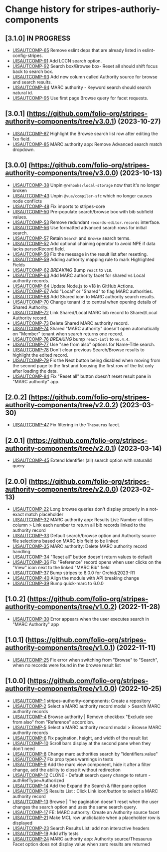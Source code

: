# Change history for stripes-authoriy-components

## [3.1.0] IN PROGRESS

- [UISAUTCOMP-65](https://issues.folio.org/browse/UISAUTCOMP-65) Remove eslint deps that are already listed in eslint-config-stripes.
- [UISAUTCOMP-91](https://issues.folio.org/browse/UISAUTCOMP-91) Add LCCN search option.
- [UISAUTCOMP-92](https://issues.folio.org/browse/UISAUTCOMP-92) Search box/Browse box- Reset all should shift focus back to search box.
- [UISAUTCOMP-93](https://issues.folio.org/browse/UISAUTCOMP-93) Add new column called Authority source for browse and search results.
- [UISAUTCOMP-94](https://issues.folio.org/browse/UISAUTCOMP-94) MARC authority - Keyword search should search natural id.
- [UISAUTCOMP-95](https://issues.folio.org/browse/UISAUTCOMP-95) Use first page Browse query for facet requests.

## [3.0.1] (https://github.com/folio-org/stripes-authority-components/tree/v3.0.1) (2023-10-27)

- [UISAUTCOMP-87](https://issues.folio.org/browse/UISAUTCOMP-87) Highlight the Browse search list row after editing the 1xx field.
- [UISAUTCOMP-85](https://issues.folio.org/browse/UISAUTCOMP-85) MARC authority app: Remove Advanced search match dropdown.

## [3.0.0] (https://github.com/folio-org/stripes-authority-components/tree/v3.0.0) (2023-10-13)

- [UISAUTCOMP-38](https://issues.folio.org/browse/UISAUTCOMP-38) Unpin `@rehooks/local-storage` now that it's no longer broken
- [UISAUTCOMP-43](https://issues.folio.org/browse/UISAUTCOMP-43) Unpin `@vue/compiler-sfc` which no longer causes node conflicts
- [UISAUTCOMP-48](https://issues.folio.org/browse/UISAUTCOMP-48) Fix imports to stripes-core
- [UISAUTCOMP-50](https://issues.folio.org/browse/UISAUTCOMP-50) Pre-populate search/browse box with bib subfield values.
- [UISAUTCOMP-53](https://issues.folio.org/browse/UISAUTCOMP-53) Remove redundant `records-editor.records` interface.
- [UISAUTCOMP-56](https://issues.folio.org/browse/UISAUTCOMP-56) Use formatted advanced search rows for initial search.
- [UISAUTCOMP-57](https://issues.folio.org/browse/UISAUTCOMP-57) Retain `Search` and `Browse` search terms.
- [UISAUTCOMP-52](https://issues.folio.org/browse/UISAUTCOMP-52) Add optional chaining operator to avoid NPE if data lacks parsedRecord field.
- [UISAUTCOMP-58](https://issues.folio.org/browse/UISAUTCOMP-58) Fix the message in the result list after resetting.
- [UISAUTCOMP-59](https://issues.folio.org/browse/UISAUTCOMP-59) Adding authority mapping rule to mark Highlighted Fields
- [UISAUTCOMP-62](https://issues.folio.org/browse/UISAUTCOMP-62) *BREAKING* Bump `react` to `v18`.
- [UISAUTCOMP-63](https://issues.folio.org/browse/UISAUTCOMP-63) Add MARC authority facet for shared vs Local authority records.
- [UISAUTCOMP-64](https://issues.folio.org/browse/UISAUTCOMP-64) Update Node.js to v18 in GitHub Actions.
- [UISAUTCOMP-67](https://issues.folio.org/browse/UISAUTCOMP-67) Add "Local" or "Shared" to flag MARC authorities.
- [UISAUTCOMP-68](https://issues.folio.org/browse/UISAUTCOMP-68) Add Shared icon to MARC authority search results.
- [UISAUTCOMP-70](https://issues.folio.org/browse/UISAUTCOMP-70) Change tenant id to central when opening details of Shared Authority.
- [UISAUTCOMP-72](https://issues.folio.org/browse/UISAUTCOMP-72) Link Shared/Local MARC bib record to Shared/Local Authority record.
- [UISAUTCOMP-73](https://issues.folio.org/browse/UISAUTCOMP-73) Delete Shared MARC authority record.
- [UISAUTCOMP-74](https://issues.folio.org/browse/UISAUTCOMP-74) Shared "MARC authority" doesn't open automatically on "Member" tenant when search returns one record.
- [UISAUTCOMP-76](https://issues.folio.org/browse/UISAUTCOMP-76) *BREAKING* bump `react-intl` to `v6.4.4`.
- [UISAUTCOMP-77](https://issues.folio.org/browse/UISAUTCOMP-77) Use "see from also" options for Name-Title search.
- [UISAUTCOMP-78](https://issues.folio.org/browse/UISAUTCOMP-78) Don't clear previous Search/Browse results to highlight the edited record.
- [UISAUTCOMP-79](https://issues.folio.org/browse/UISAUTCOMP-79) Fix the Next button being disabled when moving from the second page to the first and focusing the first row of the list only after loading the data.
- [UISAUTCOMP-84](https://issues.folio.org/browse/UISAUTCOMP-84) Fix "Reset all" button doesn't reset result pane in "MARC authority" app.

## [2.0.2] (https://github.com/folio-org/stripes-authority-components/tree/v2.0.2) (2023-03-30)

- [UISAUTCOMP-47](https://issues.folio.org/browse/UISAUTCOMP-47) Fix filtering in the `Thesaurus` facet.

## [2.0.1] (https://github.com/folio-org/stripes-authority-components/tree/v2.0.1) (2023-03-14)

- [UISAUTCOMP-45](https://issues.folio.org/browse/UISAUTCOMP-45) Extend Identifier (all) search option with naturalId query

## [2.0.0] (https://github.com/folio-org/stripes-authority-components/tree/v2.0.0) (2023-02-13)

- [UISAUTCOMP-22](https://issues.folio.org/browse/UISAUTCOMP-22) Long browse queries don't display properly in a not-exact match placeholder
- [UISAUTCOMP-32](https://issues.folio.org/browse/UISAUTCOMP-32) MARC authority app: Results List: Number of titles column > Link each number to return all bib records linked to the authority record
- [UISAUTCOMP-33](https://issues.folio.org/browse/UISAUTCOMP-33) Default search/browse option and Authority source file selections based on MARC bib field to be linked
- [UISAUTCOMP-35](https://issues.folio.org/browse/UISAUTCOMP-35) MARC authority: Delete MARC authority record handling
- [UISAUTCOMP-34](https://issues.folio.org/browse/UISAUTCOMP-34) "Reset all" button doesn't return values to default
- [UISAUTCOMP-36](https://issues.folio.org/browse/UISAUTCOMP-36) Fix "Reference" record opens when user clicks on the "View" icon next to the linked "MARC Bib" field
- [UISAUTCOMP-37](https://issues.folio.org/browse/UISAUTCOMP-37) Bump stripes to 8.0.0 for Orchid/2023-R1
- [UISAUTCOMP-40](https://issues.folio.org/browse/UISAUTCOMP-40) Align the module with API breaking change
- [UISAUTCOMP-39](https://issues.folio.org/browse/UISAUTCOMP-39) Bump quick-marc to 6.0.0

## [1.0.2] (https://github.com/folio-org/stripes-authority-components/tree/v1.0.2) (2022-11-28)

- [UISAUTCOMP-30](https://issues.folio.org/browse/UISAUTCOMP-30) Error appears when the user executes search in "MARC Authority" app

## [1.0.1] (https://github.com/folio-org/stripes-authority-components/tree/v1.0.1) (2022-11-11)

- [UISAUTCOMP-25](https://issues.folio.org/browse/UISAUTCOMP-25) Fix error when switching from "Browse" to "Search", when no records were found in the browse result list

## [1.0.0] (https://github.com/folio-org/stripes-authority-components/tree/v1.0.0) (2022-10-25)

- [UISAUTCOMP-1](https://issues.folio.org/browse/UISAUTCOMP-1) stripes-authority-components: Create a repository
- [UISAUTCOMP-2](https://issues.folio.org/browse/UISAUTCOMP-2) Select a MARC authority record modal > Search MARC authority records
- [UISAUTCOMP-4](https://issues.folio.org/browse/UISAUTCOMP-4) Browse authority | Remove checkbox "Exclude see from also" from "Reference" accordion.
- [UISAUTCOMP-5](https://issues.folio.org/browse/UISAUTCOMP-5) Select a MARC authority record modal >  Browse MARC authority records
- [UISAUTCOMP-6](https://issues.folio.org/browse/UISAUTCOMP-6) Fix pagination, height, and width of the result list
- [UISAUTCOMP-10](https://issues.folio.org/browse/UISAUTCOMP-10) Scroll bars display at the second pane when they don't need
- [UISAUTCOMP-8](https://issues.folio.org/browse/UISAUTCOMP-8) Change marc authorities search by "identifiers.value"
- [UISAUTCOMP-7](https://issues.folio.org/browse/UISAUTCOMP-7) Fix prop types warnings in tests
- [UISAUTCOMP-9](https://issues.folio.org/browse/UISAUTCOMP-9) Add the marc view component, hide it after a filter change, add the ability to close it without redirection
- [UISAUTCOMP-12](https://issues.folio.org/browse/UISAUTCOMP-12) CLONE - Default search query change to return - authRefType=Authorized
- [UISAUTCOMP-14](https://issues.folio.org/browse/UISAUTCOMP-14) Add the Expand the Search & filter pane option
- [UISAUTCOMP-15](https://issues.folio.org/browse/UISAUTCOMP-15) Results List : Click Link icon/button to select a MARC authority record
- [UISAUTCOMP-13](https://issues.folio.org/browse/UISAUTCOMP-13) Browse | The pagination doesn't reset when the user changes the search option and uses the same search query.
- [UISAUTCOMP-17](https://issues.folio.org/browse/UISAUTCOMP-17) FE: MARC authority: Create an Authority source facet
- [UISAUTCOMP-21](https://issues.folio.org/browse/UISAUTCOMP-21) Make MCL row unclickable when a placeholder row is displayed
- [UISAUTCOMP-23](https://issues.folio.org/browse/UISAUTCOMP-23) Search Results List: add non interactive headers
- [UISAUTCOMP-19](https://issues.folio.org/browse/UISAUTCOMP-19) Add a11y tests
- [UISAUTCOMP-24](https://issues.folio.org/browse/UISAUTCOMP-24) MARC authority app: Authority source/Thesaurus Facet option does not display value when zero results are returned
